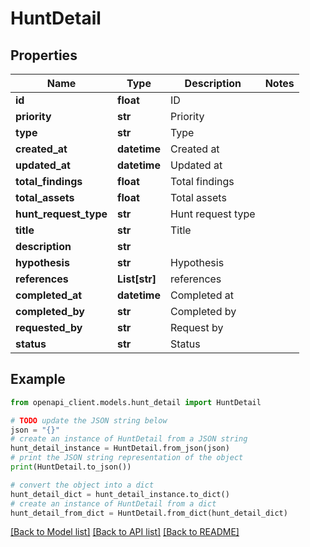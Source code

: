 # HuntDetail


## Properties

Name | Type | Description | Notes
------------ | ------------- | ------------- | -------------
**id** | **float** | ID | 
**priority** | **str** | Priority | 
**type** | **str** | Type | 
**created_at** | **datetime** | Created at | 
**updated_at** | **datetime** | Updated at | 
**total_findings** | **float** | Total findings | 
**total_assets** | **float** | Total assets | 
**hunt_request_type** | **str** | Hunt request type | 
**title** | **str** | Title | 
**description** | **str** |  | 
**hypothesis** | **str** | Hypothesis | 
**references** | **List[str]** | references | 
**completed_at** | **datetime** | Completed at | 
**completed_by** | **str** | Completed by | 
**requested_by** | **str** | Request by | 
**status** | **str** | Status | 

## Example

```python
from openapi_client.models.hunt_detail import HuntDetail

# TODO update the JSON string below
json = "{}"
# create an instance of HuntDetail from a JSON string
hunt_detail_instance = HuntDetail.from_json(json)
# print the JSON string representation of the object
print(HuntDetail.to_json())

# convert the object into a dict
hunt_detail_dict = hunt_detail_instance.to_dict()
# create an instance of HuntDetail from a dict
hunt_detail_from_dict = HuntDetail.from_dict(hunt_detail_dict)
```
[[Back to Model list]](../README.md#documentation-for-models) [[Back to API list]](../README.md#documentation-for-api-endpoints) [[Back to README]](../README.md)


